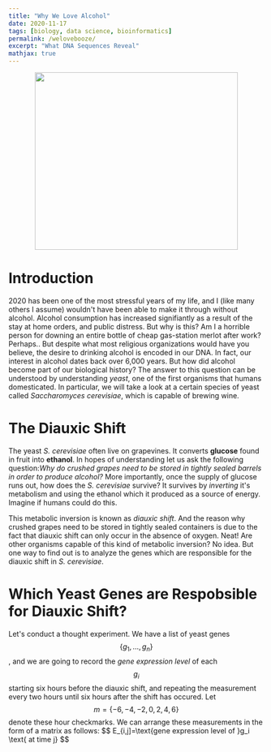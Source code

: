 ```yaml
---
title: "Why We Love Alcohol"
date: 2020-11-17
tags: [biology, data science, bioinformatics]
permalink: /welovebooze/
excerpt: "What DNA Sequences Reveal"
mathjax: true
---
```


<p align="center">
  <img src="https://sayingimages.com/wp-content/uploads/drinking-shut-up-liver-meme.jpg" height="350" width="400" alt>
</p>

# Introduction
2020 has been one of the most stressful years of my life, and I (like many others I assume) wouldn't have been able to make it through without alcohol.
Alcohol consumption has increased signifiantly as a result of the stay at home orders, and public distress. 
But why is this? Am I a horrible person for downing an entire bottle of cheap gas-station merlot after work? 
Perhaps.. But despite what most religious organizations would have you believe, the desire to drinking alcohol is encoded in our DNA.
In fact, our interest in alcohol dates back over 6,000 years. But how did alcohol become part of our biological history? 
The answer to this question can be understood by understanding *yeast*, one of the first organisms that humans domesticated. 
In particular, we will take a look at a certain species of yeast called *Saccharomyces cerevisiae*, which is capable of brewing wine.

# The Diauxic Shift
The yeast *S. cerevisiae* often live on grapevines. 
It converts **glucose** found in fruit into **ethanol**.
In hopes of understanding let us ask the following question:*Why do crushed grapes need to be stored in tightly sealed barrels in order to produce alcohol?*
More importantly, once the supply of glucose runs out, how does the *S. cerevisiae* survive? 
It survives by *inverting* it's metabolism and using the ethanol which it produced as a source of energy. 
Imagine if humans could do this. <br>

This metabolic inversion is known as *diauxic shift*. 
And the reason why crushed grapes need to be stored in tightly sealed containers is due to the fact that diauxic shift can only occur in the absence of oxygen.
Neat! Are other organisms capable of this kind of metabolic inversion? No idea. 
But one way to find out is to analyze the genes which are responsible for the diauxic shift in *S. cerevisiae*.

# Which Yeast Genes are Respobsible for Diauxic Shift?
Let's conduct a thought experiment. 
We have a list of yeast genes $$\{g_1,\dots,g_n\}$$, and we are going to record the *gene expression level* of each $$g_i$$ starting six hours before the diauxic shift, and repeating the measurement every two hours until six hours after the shift has occured. 
Let $$m=\{-6,-4,-2,0,2,4,6\}$$ denote these hour checkmarks. 
We can arrange these measurements in the form of a matrix as follows:
$$
E_{i,j]=\text{gene expression level of }g_i \text{ at time j}
$$
